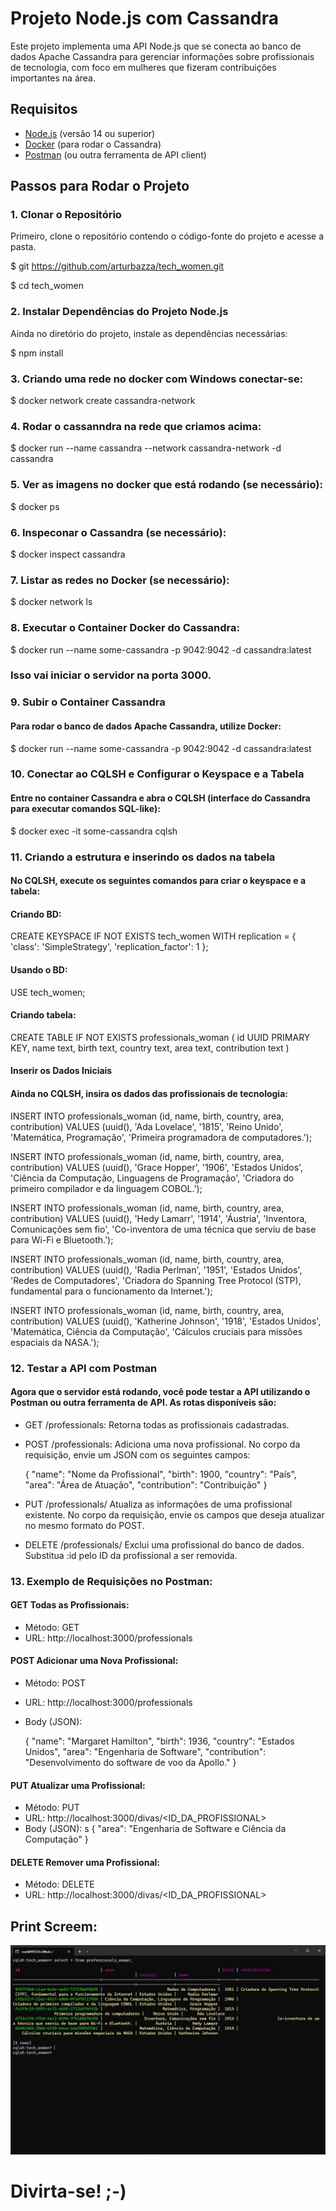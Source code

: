 # Projeto Node.js com Cassandra

Este projeto implementa uma API Node.js que se conecta ao banco de dados Apache Cassandra para gerenciar informações sobre profissionais de tecnologia, com foco em mulheres que fizeram contribuições importantes na área.

## Requisitos

- [Node.js](https://nodejs.org/en/) (versão 14 ou superior)
- [Docker](https://www.docker.com/) (para rodar o Cassandra)
- [Postman](https://www.postman.com/) (ou outra ferramenta de API client)

## Passos para Rodar o Projeto

### 1. Clonar o Repositório

Primeiro, clone o repositório contendo o código-fonte do projeto e acesse a pasta.

  $ git https://github.com/arturbazza/tech_women.git

  $ cd tech_women

### 2. Instalar Dependências do Projeto Node.js

Ainda no diretório do projeto, instale as dependências necessárias:

  $ npm install

### 3. Criando uma rede no docker com Windows conectar-se:

  $ docker network create cassandra-network

### 4. Rodar o cassanndra na rede que criamos acima:
  
  $ docker run --name cassandra --network cassandra-network -d cassandra

### 5. Ver as imagens no docker que está rodando (se necessário):
  $ docker ps

### 6. Inspeconar o Cassandra (se necessário):

  $ docker inspect cassandra

### 7. Listar as redes no Docker (se necessário):
  
  $ docker network ls

### 8. Executar o Container Docker do Cassandra:

  $ docker run --name some-cassandra -p 9042:9042 -d cassandra:latest

### Isso vai iniciar o servidor na porta 3000.

### 9. Subir o Container Cassandra
#### Para rodar o banco de dados Apache Cassandra, utilize Docker:

  $ docker run --name some-cassandra -p 9042:9042 -d cassandra:latest


### 10. Conectar ao CQLSH e Configurar o Keyspace e a Tabela
#### Entre no container Cassandra e abra o CQLSH (interface do Cassandra para executar comandos SQL-like):

  $ docker exec -it some-cassandra cqlsh

### 11. Criando a estrutura e inserindo os dados na tabela
#### No CQLSH, execute os seguintes comandos para criar o keyspace e a tabela:

#### Criando BD:

  CREATE KEYSPACE IF NOT EXISTS tech_women
  WITH replication = {
    'class': 'SimpleStrategy',
    'replication_factor': 1
  };

#### Usando o BD:

  USE tech_women;

#### Criando tabela:

  CREATE TABLE IF NOT EXISTS professionals_woman (
    id UUID PRIMARY KEY,
    name text,
    birth text,
    country text,
    area text,
    contribution text
  )

#### Inserir os Dados Iniciais
#### Ainda no CQLSH, insira os dados das profissionais de tecnologia:

INSERT INTO professionals_woman (id, name, birth, country, area, contribution) 
VALUES (uuid(), 'Ada Lovelace', '1815', 'Reino Unido', 'Matemática, Programação', 'Primeira programadora de computadores.');

INSERT INTO professionals_woman (id, name, birth, country, area, contribution) 
VALUES (uuid(), 'Grace Hopper', '1906', 'Estados Unidos', 'Ciência da Computação, Linguagens de Programação', 'Criadora do primeiro compilador e da linguagem COBOL.');

INSERT INTO professionals_woman (id, name, birth, country, area, contribution) 
VALUES (uuid(), 'Hedy Lamarr', '1914', 'Áustria', 'Inventora, Comunicações sem fio', 'Co-inventora de uma técnica que serviu de base para Wi-Fi e Bluetooth.');

INSERT INTO professionals_woman (id, name, birth, country, area, contribution) 
VALUES (uuid(), 'Radia Perlman', '1951', 'Estados Unidos', 'Redes de Computadores', 'Criadora do Spanning Tree Protocol (STP), fundamental para o funcionamento da Internet.');

INSERT INTO professionals_woman (id, name, birth, country, area, contribution) 
VALUES (uuid(), 'Katherine Johnson', '1918', 'Estados Unidos', 'Matemática, Ciência da Computação', 'Cálculos cruciais para missões espaciais da NASA.');



### 12. Testar a API com Postman
#### Agora que o servidor está rodando, você pode testar a API utilizando o Postman ou outra ferramenta de API. As rotas disponíveis são:

  - GET /professionals: Retorna todas as profissionais cadastradas.

  - POST /professionals: Adiciona uma nova profissional. No corpo da requisição, envie um JSON com os seguintes campos:

      {
        "name": "Nome da Profissional",
        "birth": 1900,
        "country": "País",
        "area": "Área de Atuação",
        "contribution": "Contribuição"
      }

  - PUT /professionals/
Atualiza as informações de uma profissional existente. No corpo da requisição, envie os campos que deseja atualizar no mesmo formato do POST.

- DELETE /professionals/
Exclui uma profissional do banco de dados. Substitua :id pelo ID da profissional a ser removida.

### 13. Exemplo de Requisições no Postman:

#### GET Todas as Profissionais:

  - Método: GET
  - URL: http://localhost:3000/professionals

#### POST Adicionar uma Nova Profissional:

  - Método: POST
  - URL: http://localhost:3000/professionals
  - Body (JSON):

      {
        "name": "Margaret Hamilton",
        "birth": 1936,
        "country": "Estados Unidos",
        "area": "Engenharia de Software",
        "contribution": "Desenvolvimento do software de voo da Apollo."
      }

#### PUT Atualizar uma Profissional:

  - Método: PUT
  - URL: http://localhost:3000/divas/<ID_DA_PROFISSIONAL>
  - Body (JSON):
s
      {
        "area": "Engenharia de Software e Ciência da Computação"
      }

#### DELETE Remover uma Profissional:

  - Método: DELETE
  - URL: http://localhost:3000/divas/<ID_DA_PROFISSIONAL>


## Print Screem:

  ![BD](imgs/BD-e-Dados.jpg)

# Divirta-se! ;-)


